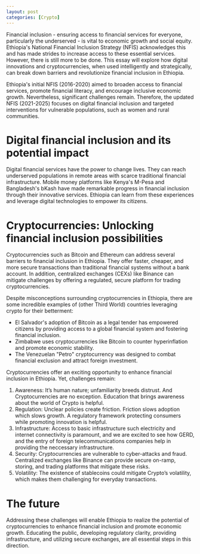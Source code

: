 ```yaml
---
layout: post
categories: [Crypto]
---
```


Financial inclusion - ensuring access to financial services for everyone, particularly the underserved - is vital to economic growth and social equity. Ethiopia's National Financial Inclusion Strategy (NFIS) acknowledges this and has made strides to increase access to these essential services. However, there is still more to be done. This essay will explore how digital innovations and cryptocurrencies, when used intelligently and strategically, can break down barriers and revolutionize financial inclusion in Ethiopia.

Ethiopia's initial NFIS (2016-2020) aimed to broaden access to financial services, promote financial literacy, and encourage inclusive economic growth. Nevertheless, significant challenges remain. Therefore, the updated NFIS (2021-2025) focuses on digital financial inclusion and targeted interventions for vulnerable populations, such as women and rural communities.

# Digital financial inclusion and its potential impact

Digital financial services have the power to change lives. They can reach underserved populations in remote areas with scarce traditional financial infrastructure. Mobile money platforms like Kenya's M-Pesa and Bangladesh's bKash have made remarkable progress in financial inclusion through their innovative services. Ethiopia can learn from these experiences and leverage digital technologies to empower its citizens.

# Cryptocurrencies: Unlocking financial inclusion possibilities

Cryptocurrencies such as Bitcoin and Ethereum can address several barriers to financial inclusion in Ethiopia. They offer faster, cheaper, and more secure transactions than traditional financial systems without a bank account. In addition, centralized exchanges (CEXs) like Binance can mitigate challenges by offering a regulated, secure platform for trading cryptocurrencies.

Despite misconceptions surrounding cryptocurrencies in Ethiopia, there are some incredible examples of (other Third World) countries leveraging crypto for their betterment:

- El Salvador's adoption of Bitcoin as a legal tender has empowered citizens by providing access to a global financial system and fostering financial inclusion.
- Zimbabwe uses cryptocurrencies like Bitcoin to counter hyperinflation and promote economic stability.
- The Venezuelan "Petro" cryptocurrency was designed to combat financial exclusion and attract foreign investment.

Cryptocurrencies offer an exciting opportunity to enhance financial inclusion in Ethiopia. Yet, challenges remain:

1. Awareness: It’s human nature; unfamiliarity breeds distrust. And Cryptocurrencies are no exception. Education that brings awareness about the world of Crypto is helpful.
2. Regulation: Unclear policies create friction. Friction slows adoption which slows growth. A regulatory framework protecting consumers while promoting innovation is helpful.
3. Infrastructure: Access to basic infrastructure such electricity and internet connectivity is paramount, and we are excited to see how GERD, and the entry of foreign telecommunications companies help in providing the neccessary infrastructure.
4. Security: Cryptocurrencies are vulnerable to cyber-attacks and fraud. Centralized exchanges like Binance can provide secure on-ramp, storing, and trading platforms that mitigate these risks.
5. Volatility: The existence of stablecoins could mitigate Crypto’s volatility, which makes them challenging for everyday transactions.

# The future

Addressing these challenges will enable Ethiopia to realize the potential of cryptocurrencies to enhance financial inclusion and promote economic growth. Educating the public, developing regulatory clarity, providing infrastructure, and utilizing secure exchanges, are all essential steps in this direction.
